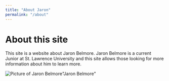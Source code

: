 ```yaml
---
title: "About Jaron"
permalink: "/about"
---
```

# About this site

This site is a website about Jaron Belmore. Jaron Belmore is a current Junior at St. Lawrence University and this site allows those looking for more information about him to learn more.

![Picture of Jaron Belmore](/Users/jaronbelmore/repos/Jaron-Belmore/EEE2F6DA-E4E6-42E4-8134-841F538ADEDF_1_105_c.jpeg)"Jaron Belmore"